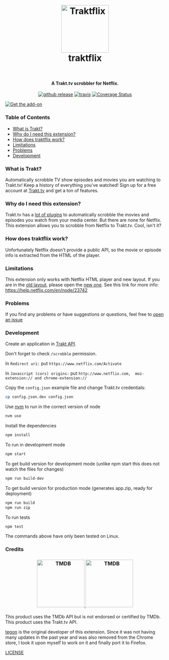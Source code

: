 <h1 align="center">
  <br>
  <a href="https://tegon.github.io/traktflix/">
    <img src="https://raw.githubusercontent.com/tegon/traktflix/master/app/images/traktflix-icon-128.png" alt="Traktflix" width="150">
  </a>
  <br>
  traktflix
  <br>
  <br>
</h1>


<h4 align="center">A Trakt.tv scrobbler for Netflix.</h4>

<p align="center">
  <a href="https://github.com/gsrafael01/traktflix/releases"><img src="https://img.shields.io/github/release/gsrafael01/traktflix.svg" alt="github release"></a>
  <a href="https://travis-ci.com/gsrafael01/traktflix"><img src="https://travis-ci.com/gsrafael01/traktflix.svg?branch=master" alt="travis"></a>
  <a href='https://coveralls.io/github/gsrafael01/traktflix?branch=master'><img src='https://coveralls.io/repos/github/gsrafael01/traktflix/badge.svg?branch=master' alt='Coverage Status' /></a>
</p>

<p align=left">
  <a href="https://addons.mozilla.org/en-US/firefox/addon/traktflix"><img src="https://discourse-paas-production-content.s3.amazonaws.com/original/3X/c/0/c03e12b8fae82e431eabaf0f6e250bfc78504182.png" alt="Get the add-on"></a>
</p>

### Table of Contents
* [What is Trakt?](#what-is-trakt)
* [Why do I need this extension?](#why-do-i-need-this-extension)
* [How does traktflix work?](#how-does-traktflix-work)
* [Limitations](#limitations)
* [Problems](#problems)
* [Development](#development)

### What is Trakt?
Automatically scrobble TV show episodes and movies you are watching to Trakt.tv! Keep a history of everything you've watched! Sign up for a free account at [Trakt.tv](http://trakt.tv) and get a ton of features.

### Why do I need this extension?
Trakt.tv has a [lot of plugins](http://trakt.tv/downloads) to automatically scrobble the movies and episodes you watch from your media center.
But there are none for Netflix.
This extension allows you to scrobble from Netflix to Trakt.tv. Cool, isn't it?

### How does traktflix work?
Unfortunately Netflix doesn't provide a public API, so the movie or episode info is extracted from the HTML of the player.

### Limitations
This extension only works with Netflix HTML player and new layout. If you are in the [old layout](http://www.netflix.com/WiHome), please open the [new one](http://www.netflix.com/browse).
See this link for more info: https://help.netflix.com/en/node/23742

### Problems
If you find any problems or have suggestions or questions, feel free to [open an issue](https://github.com/gsrafael01/traktflix/issues/new)

### Development
Create an application in [Trakt API](http://trakt.tv/oauth/applications/new).

Don't forget to check `/scrobble` permission.

In `Redirect uri:` put `https://www.netflix.com/Activate`

In `Javascript (cors) origins:` put `http://www.netflix.com,  moz-extension:// and chrome-extension://`

Copy the `config.json` example file and change Trakt.tv credentials:
```bash
cp config.json.dev config.json
```

Use [nvm](https://github.com/creationix/nvm) to run in the correct version of node

```bash
nvm use
```

Install the dependencies
```bash
npm install
```

To run in development mode
```bash
npm start
```

To get build version for development mode (unlike npm start this does not watch the files for changes)
```bash
npm run build-dev
```

To get build version for production mode (generates app.zip, ready for deployment)
```bash
npm run build
npm run zip
```

To run tests
```bash
npm test
```

The commands above have only been tested on Linux.

### Credits
<h3 align="center">
  <a href="https://tegon.github.io/traktflix/">
    <img src="https://raw.githubusercontent.com/tegon/traktflix/master/tmdb-api-logo.png" alt="TMDB" width="150">
  </a>
  <a href="https://tegon.github.io/traktflix/">
      <img src="https://raw.githubusercontent.com/tegon/traktflix/master/trakt-api-logo.png" alt="TMDB" width="150">
  </a>
</h3>

This product uses the TMDb API but is not endorsed or certified by TMDb. <br>
This product uses the Trakt.tv API.

[tegon](https://github.com/user/tegon) is the original developer of this extension.
Since it was not having many updates in the past year and was also removed from the Chrome store, I took it upon myself to work on it and finally port it to Firefox.

[LICENSE](LICENSE)
